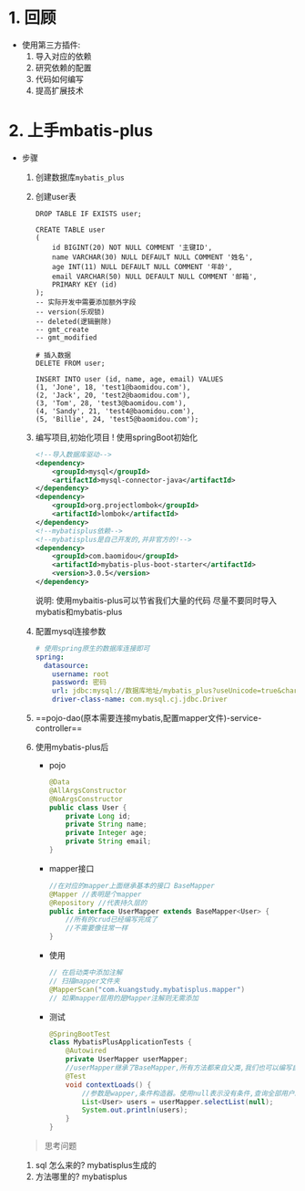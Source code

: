 # 1\. 回顾

- 使用第三方插件:
    1.  导入对应的依赖
    2.  研究依赖的配置
    3.  代码如何编写
    4.  提高扩展技术

# 2\. 上手mbatis-plus

- 步骤

    1.  创建数据库`mybatis_plus`
        
    2.  创建user表
        
        ```mysql
        DROP TABLE IF EXISTS user;
        
        CREATE TABLE user
        (
            id BIGINT(20) NOT NULL COMMENT '主键ID',
            name VARCHAR(30) NULL DEFAULT NULL COMMENT '姓名',
            age INT(11) NULL DEFAULT NULL COMMENT '年龄',
            email VARCHAR(50) NULL DEFAULT NULL COMMENT '邮箱',
            PRIMARY KEY (id)
        );
        -- 实际开发中需要添加额外字段
        -- version(乐观锁)
        -- deleted(逻辑删除)
        -- gmt_create
        -- gmt_modified
        
        # 插入数据
        DELETE FROM user;
        
        INSERT INTO user (id, name, age, email) VALUES
        (1, 'Jone', 18, 'test1@baomidou.com'),
        (2, 'Jack', 20, 'test2@baomidou.com'),
        (3, 'Tom', 28, 'test3@baomidou.com'),
        (4, 'Sandy', 21, 'test4@baomidou.com'),
        (5, 'Billie', 24, 'test5@baomidou.com');
        ```
        
    3.  编写项目,初始化项目 ! 使用springBoot初始化
        
        ```xml
        <!--导入数据库驱动-->
        <dependency>
            <groupId>mysql</groupId>
            <artifactId>mysql-connector-java</artifactId>
        </dependency>
        <dependency>
            <groupId>org.projectlombok</groupId>
            <artifactId>lombok</artifactId>
        </dependency>
        <!--mybatisplus依赖-->
        <!--mybatisplus是自己开发的,并非官方的!-->
        <dependency>
            <groupId>com.baomidou</groupId>
            <artifactId>mybatis-plus-boot-starter</artifactId>
            <version>3.0.5</version>
        </dependency>
        ```
        
        说明: 使用mybaitis-plus可以节省我们大量的代码 尽量不要同时导入mybatis和mybatis-plus
        
    4. 配置mysql连接参数

       ```yml
       # 使用spring原生的数据库连接即可
       spring:
         datasource:
           username: root
           password: 密码
           url: jdbc:mysql://数据库地址/mybatis_plus?useUnicode=true&characterEncoding=utf8&zeroDateTimeBehavior=convertToNull&useSSL=true&serverTimezone=GMT%2B8
           driver-class-name: com.mysql.cj.jdbc.Driver
       ```

    5.  ==pojo-dao(原本需要连接mybatis,配置mapper文件)-service-controller==

    5. 使用mybatis-plus后

       * pojo

         ```java
         @Data
         @AllArgsConstructor
         @NoArgsConstructor
         public class User {
             private Long id;
             private String name;
             private Integer age;
             private String email;
         }
         ```

       * mapper接口

         ```java
         //在对应的mapper上面继承基本的接口 BaseMapper
         @Mapper //表明是个mapper
         @Repository //代表持久层的
         public interface UserMapper extends BaseMapper<User> {
             //所有的crud已经编写完成了
             //不需要像往常一样
         }
         ```

       * 使用

         ```java
         // 在启动类中添加注解
         // 扫描mapper文件夹
         @MapperScan("com.kuangstudy.mybatisplus.mapper")
         // 如果mapper层用的是Mapper注解则无需添加
         ```

       * 测试

         ```java
         @SpringBootTest
         class MybatisPlusApplicationTests {
             @Autowired
             private UserMapper userMapper;
             //userMapper继承了BaseMapper,所有方法都来自父类,我们也可以编写自己的扩展方法
             @Test
             void contextLoads() {
                 //参数是wapper,条件构造器。使用null表示没有条件,查询全部用户。
                 List<User> users = userMapper.selectList(null);
                 System.out.println(users);
             }
         }
         ```

    > 思考问题

    1. sql 怎么来的? mybatisplus生成的
    2. 方法哪里的? mybatisplus

